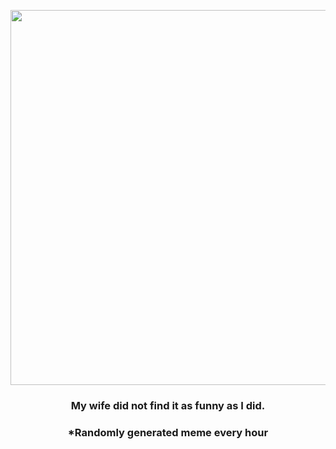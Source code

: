 <p align="center">
        <img src="https://i.redd.it/256iv449ys791.png" width="600" height="600">
        </p>
        <h3 align="center">My wife did not find it as funny as I did.</h3>
        <h3 align="center">*Randomly generated meme every hour</h3>
    